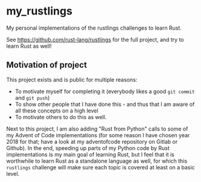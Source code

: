 # my_rustlings
My personal implementations of the rustlings challenges to learn Rust.

See https://github.com/rust-lang/rustlings for the full project, and try to learn Rust as well!

## Motivation of project
This project exists and is public for multiple reasons:
- To motivate myself for completing it (everybody likes a good `git commit` and `git push`)
- To show other people that I have done this - and thus that I am aware of all these concepts on a high level
- To motivate others to do this as well.

Next to this project, I am also adding "Rust from Python" calls to some of my Advent of Code implementations (for some
reason I have chosen year 2018 for that; have a look at my adventofcode repository on Gitlab or Github). In the end, 
speeding up parts of my Python code by Rust implementations is my main goal of learning Rust, but I feel that it is 
worthwhile to learn Rust as a standalone language as well, for which this `rustlings` challenge will make sure each
topic is covered at least on a basic level.
